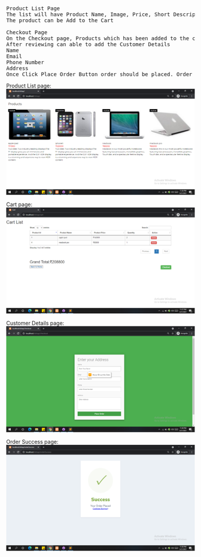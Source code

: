 <pre>
Product List Page
The list will have Product Name, Image, Price, Short Description
The product can be Add to the Cart

Checkout Page
On the Checkout page, Products which has been added to the cart can be viewed.
After reviewing can able to add the Customer Details
Name
Email
Phone Number
Address
Once Click Place Order Button order should be placed. Order details need to be stored in DB
</pre>

Product List page:
![Alt text](uploads/product_list.png?raw=true "Optional Title")

Cart page:
![Alt text](uploads/cart.png?raw=true "Optional Title")

Customer Details page:
![Alt text](uploads/checkout.png?raw=true "Optional Title")

Order Success page:
![Alt text](uploads/success.png?raw=true "Optional Title")